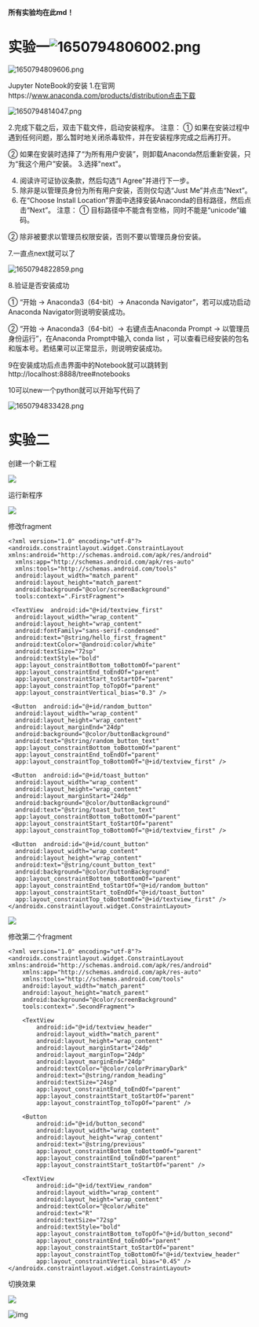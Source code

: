 **所有实验均在此md！**

# 实验一![1650794806002.png](image/README/1650794806002.png)

![1650794809606.png](image/README/1650794809606.png)

Jupyter NoteBook的安装
1.在官网https://www.anaconda.com/products/distribution点击下载

![1650794814047.png](image/README/1650794814047.png)

2.完成下载之后，双击下载文件，启动安装程序。
注意：
① 如果在安装过程中遇到任何问题，那么暂时地关闭杀毒软件，并在安装程序完成之后再打开。

② 如果在安装时选择了“为所有用户安装”，则卸载Anaconda然后重新安装，只为“我这个用户”安装。
3.选择"next"。

4. 阅读许可证协议条款，然后勾选“I Agree”并进行下一步。
5. 除非是以管理员身份为所有用户安装，否则仅勾选“Just Me”并点击“Next”。
6. 在“Choose Install Location”界面中选择安装Anaconda的目标路径，然后点击“Next”。
   注意：
   ① 目标路径中不能含有空格，同时不能是“unicode”编码。

② 除非被要求以管理员权限安装，否则不要以管理员身份安装。

7.一直点next就可以了

![1650794822859.png](image/README/1650794822859.png)

8.验证是否安装成功

① “开始 → Anaconda3（64-bit）→ Anaconda Navigator”，若可以成功启动Anaconda Navigator则说明安装成功。

② “开始 → Anaconda3（64-bit）→ 右键点击Anaconda Prompt → 以管理员身份运行”，在Anaconda Prompt中输入 conda list ，可以查看已经安装的包名和版本号。若结果可以正常显示，则说明安装成功。

9在安装成功后点击界面中的Notebook就可以跳转到http://localhost:8888/tree#notebooks

10可以new一个python就可以开始写代码了

![1650794833428.png](image/README/1650794833428.png)


# 实验二

创建一个新工程

![](image/README/1652277543713.png)

运行新程序

![](image/README/1652277647416.png)

修改fragment


```
<?xml version="1.0" encoding="utf-8"?>  
<androidx.constraintlayout.widget.ConstraintLayout xmlns:android="http://schemas.android.com/apk/res/android"  
  xmlns:app="http://schemas.android.com/apk/res-auto"  
  xmlns:tools="http://schemas.android.com/tools"  
  android:layout_width="match_parent"  
  android:layout_height="match_parent"  
  android:background="@color/screenBackground"  
  tools:context=".FirstFragment">  

 <TextView  android:id="@+id/textview_first"  
  android:layout_width="wrap_content"  
  android:layout_height="wrap_content"  
  android:fontFamily="sans-serif-condensed"  
  android:text="@string/hello_first_fragment"  
  android:textColor="@android:color/white"  
  android:textSize="72sp"  
  android:textStyle="bold"  
  app:layout_constraintBottom_toBottomOf="parent"  
  app:layout_constraintEnd_toEndOf="parent"  
  app:layout_constraintStart_toStartOf="parent"  
  app:layout_constraintTop_toTopOf="parent"  
  app:layout_constraintVertical_bias="0.3" />  

 <Button  android:id="@+id/random_button"  
  android:layout_width="wrap_content"  
  android:layout_height="wrap_content"  
  android:layout_marginEnd="24dp"  
  android:background="@color/buttonBackground"  
  android:text="@string/random_button_text"  
  app:layout_constraintBottom_toBottomOf="parent"  
  app:layout_constraintEnd_toEndOf="parent"  
  app:layout_constraintTop_toBottomOf="@+id/textview_first" />  

 <Button  android:id="@+id/toast_button"  
  android:layout_width="wrap_content"  
  android:layout_height="wrap_content"  
  android:layout_marginStart="24dp"  
  android:background="@color/buttonBackground"  
  android:text="@string/toast_button_text"  
  app:layout_constraintBottom_toBottomOf="parent"  
  app:layout_constraintStart_toStartOf="parent"  
  app:layout_constraintTop_toBottomOf="@+id/textview_first" />  

 <Button  android:id="@+id/count_button"  
  android:layout_width="wrap_content"  
  android:layout_height="wrap_content"  
  android:text="@string/count_button_text"  
  android:background="@color/buttonBackground"  
  app:layout_constraintBottom_toBottomOf="parent"  
  app:layout_constraintEnd_toStartOf="@+id/random_button"  
  app:layout_constraintStart_toEndOf="@+id/toast_button"  
  app:layout_constraintTop_toBottomOf="@+id/textview_first" />  
</androidx.constraintlayout.widget.ConstraintLayout>
```

![](image/README/1652278919302.png)

修改第二个fragment

```
<?xml version="1.0" encoding="utf-8"?>
<androidx.constraintlayout.widget.ConstraintLayout xmlns:android="http://schemas.android.com/apk/res/android"
    xmlns:app="http://schemas.android.com/apk/res-auto"
    xmlns:tools="http://schemas.android.com/tools"
    android:layout_width="match_parent"
    android:layout_height="match_parent"
    android:background="@color/screenBackground"
    tools:context=".SecondFragment">

    <TextView
        android:id="@+id/textview_header"
        android:layout_width="match_parent"
        android:layout_height="wrap_content"
        android:layout_marginStart="24dp"
        android:layout_marginTop="24dp"
        android:layout_marginEnd="24dp"
        android:textColor="@color/colorPrimaryDark"
        android:text="@string/random_heading"
        android:textSize="24sp"
        app:layout_constraintEnd_toEndOf="parent"
        app:layout_constraintStart_toStartOf="parent"
        app:layout_constraintTop_toTopOf="parent" />

    <Button
        android:id="@+id/button_second"
        android:layout_width="wrap_content"
        android:layout_height="wrap_content"
        android:text="@string/previous"
        app:layout_constraintBottom_toBottomOf="parent"
        app:layout_constraintEnd_toEndOf="parent"
        app:layout_constraintStart_toStartOf="parent" />

    <TextView
        android:id="@+id/textView_random"
        android:layout_width="wrap_content"
        android:layout_height="wrap_content"
        android:textColor="@color/white"
        android:text="R"
        android:textSize="72sp"
        android:textStyle="bold"
        app:layout_constraintBottom_toTopOf="@+id/button_second"
        app:layout_constraintEnd_toEndOf="parent"
        app:layout_constraintStart_toStartOf="parent"
        app:layout_constraintTop_toBottomOf="@+id/textview_header"
        app:layout_constraintVertical_bias="0.45" />
</androidx.constraintlayout.widget.ConstraintLayout>
```

切换效果

![](image/README/1652279240151.png)

![img](image/README/1652279103193.png)
